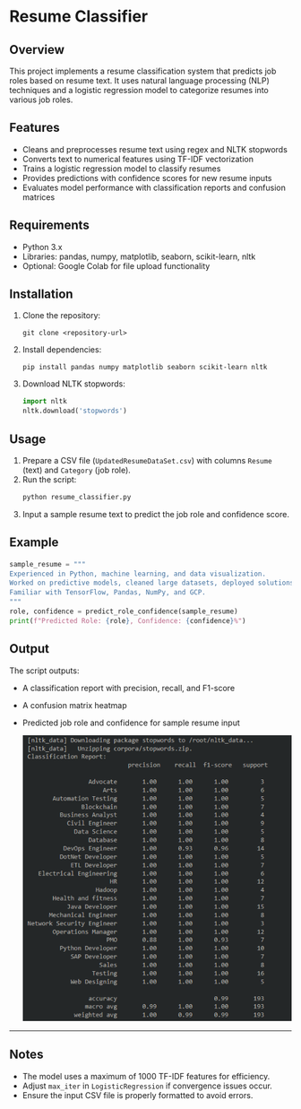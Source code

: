 # Resume Classifier

## Overview
This project implements a resume classification system that predicts job roles based on resume text. It uses natural language processing (NLP) techniques and a logistic regression model to categorize resumes into various job roles.

## Features
- Cleans and preprocesses resume text using regex and NLTK stopwords
- Converts text to numerical features using TF-IDF vectorization
- Trains a logistic regression model to classify resumes
- Provides predictions with confidence scores for new resume inputs
- Evaluates model performance with classification reports and confusion matrices

## Requirements
- Python 3.x
- Libraries: pandas, numpy, matplotlib, seaborn, scikit-learn, nltk
- Optional: Google Colab for file upload functionality

## Installation
1. Clone the repository:
   ```
   git clone <repository-url>
   ```
2. Install dependencies:
   ```
   pip install pandas numpy matplotlib seaborn scikit-learn nltk
   ```
3. Download NLTK stopwords:
   ```python
   import nltk
   nltk.download('stopwords')
   ```

## Usage
1. Prepare a CSV file (`UpdatedResumeDataSet.csv`) with columns `Resume` (text) and `Category` (job role).
2. Run the script:
   ```bash
   python resume_classifier.py
   ```
3. Input a sample resume text to predict the job role and confidence score.

## Example
```python
sample_resume = """
Experienced in Python, machine learning, and data visualization.
Worked on predictive models, cleaned large datasets, deployed solutions using Flask and cloud.
Familiar with TensorFlow, Pandas, NumPy, and GCP.
"""
role, confidence = predict_role_confidence(sample_resume)
print(f"Predicted Role: {role}, Confidence: {confidence}%")
```

## Output
The script outputs:
- A classification report with precision, recall, and F1-score
- A confusion matrix heatmap
- Predicted job role and confidence for sample resume input

  ![Output Screenshot](output%20screenshots/Screenshot%202025-07-10%20134518.png)



---

## Notes
- The model uses a maximum of 1000 TF-IDF features for efficiency.
- Adjust `max_iter` in `LogisticRegression` if convergence issues occur.
- Ensure the input CSV file is properly formatted to avoid errors.
